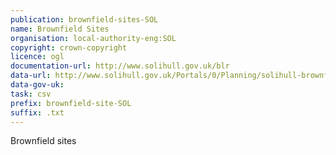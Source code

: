 ```yaml
---
publication: brownfield-sites-SOL
name: Brownfield Sites
organisation: local-authority-eng:SOL
copyright: crown-copyright
licence: ogl
documentation-url: http://www.solihull.gov.uk/blr
data-url: http://www.solihull.gov.uk/Portals/0/Planning/solihull-brownfield-register_2018-03-23.csv
data-gov-uk: 
task: csv
prefix: brownfield-site-SOL
suffix: .txt
---
```


Brownfield sites

